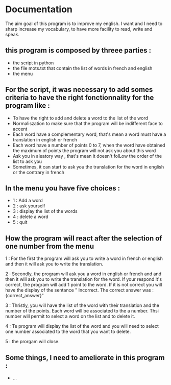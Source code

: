 # Documentation

The aim goal of this program is to improve my english. I want and I need to sharp increase my vocabulary, to have more facility to read, write and speak.

## this program is composed by threee parties : 
  - the script in python
  - the file mots.txt that contain the list of words in french and english
  - the menu

## For the script, it was necessary to add somes criteria to have the right fonctionnality for the program like : 
  - To have the right to add and delete a word to the list of the word
  - Normaliszation to make sure that the program will be indifferent face  to accent
  - Each word have a complementary word, that's mean a word must have a translation in english or french
  - Each word have a number of points 0 to 7, when the word have obtained the maximum of points the program will not ask you about this word
  - Ask you in aleatory way , that's mean it doesn't folLow the order of the list to ask you 
  - Sometimes, it can start to ask you the translation for the word in english or the contrary in french


## In the menu you have five choices : 
  - 1 : Add a word
  - 2 : ask yourself
  - 3 : display the list of the words
  - 4 : delete a word
  - 5 : quit

## How the program will react after the selection of one number from the menu 

1 : For the first the program will ask you to write a word in french or english and then it will ask you to write the translation.

2 : Secondly, the program will ask you a word in english or french and and then it will ask you to write the translation for the word. 
If your respond it's correct, the program will add 1 point to the word. If it is not correct you will have the display of the sentance " Incorrect. The correct answer was : {correct_answer}"

3 : Thristly, you will have the list of the word with their translation and the number of the points. Each word will be associated to the a number. Thsi number will permit to select a word on the list and to delete it.

4 : Te program will display the list of the word and you will need to select one number associated to the word that you want to delete.

5 : the prorgam will close.


## Some things, I need to ameliorate in this program : 

- ...
